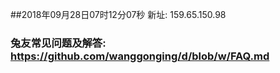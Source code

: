 ##2018年09月28日07时12分07秒 新址: 159.65.150.98
### 兔友常见问题及解答: https://github.com/wanggonging/d/blob/w/FAQ.md
